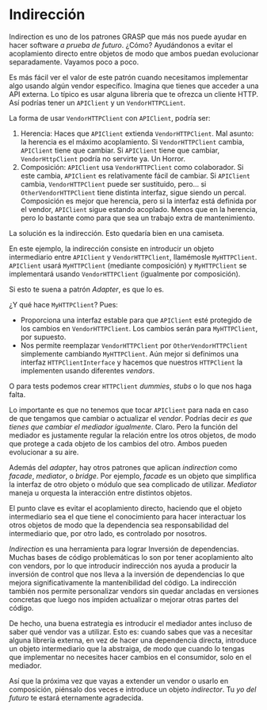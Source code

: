 # Indirección

Indirection es uno de los patrones GRASP que más nos puede ayudar en hacer software _a prueba de futuro_. ¿Cómo? Ayudándonos a evitar el acoplamiento directo entre objetos de modo que ambos puedan evolucionar separadamente. Vayamos poco a poco.

Es más fácil ver el valor de este patrón cuando necesitamos implementar algo usando algún vendor específico. Imagina que tienes que acceder a una API externa. Lo típico es usar alguna librería que te ofrezca un cliente HTTP. Así podrías tener un `APIClient` y un `VendorHTTPCLient`.

La forma de usar `VendorHTTPClient` con `APIClient`, podría ser:

1. Herencia: Haces que `APIClient` extienda `VendorHTTPClient`. Mal asunto: la herencia es el máximo acoplamiento. Si `VendorHTTPClient` cambia, `APIClient` tiene que cambiar. Si `APIClient` tiene que cambiar, `VendorHttpClient` podría no servirte ya. Un Horror.
2. Composición: `APIClient` usa `VendorHTTPClient` como colaborador. Si este cambia, `APIClient` es relativamente fácil de cambiar. Si `APIClient` cambia, `VendorHTTPClient` puede ser sustituido, pero… si `OtherVendorHTTPClient` tiene distinta interfaz, sigue siendo un percal. Composición es mejor que herencia, pero si la interfaz está definida por el vendor, `APIClient` sigue estando acoplado. Menos que en la herencia, pero lo bastante como para que sea un trabajo extra de mantenimiento.

La solución es la indirección. Esto quedaría bien en una camiseta.

En este ejemplo, la indirección consiste en introducir un objeto intermediario entre `APIClient` y `VendorHTTPClient`, llamémosle `MyHTTPClient`. `APIClient` usará `MyHTTPClient` (mediante composición) y `MyHTTPClient` se implementará usando `VendorHTTPClient` (igualmente por composición).

Si esto te suena a patrón _Adapter_, es que lo es.

¿Y qué hace `MyHTTPClient`? Pues:

* Proporciona una interfaz estable para que `APIClient` esté protegido de los cambios en `VendorHTTPClient`. Los cambios serán para `MyHTTPClient`, por supuesto.
* Nos permite reemplazar `VendorHTTPClient` por `OtherVendorHTTPClient` simplemente cambiando `MyHTTPClient`. Aún mejor si definimos una interfaz `HTTPClientInterface` y hacemos que nuestros `HTTPClient` la implementen usando diferentes _vendors_.

O para tests podemos crear `HTTPClient` _dummies_, _stubs_ o lo que nos haga falta.

Lo importante es que no tenemos que tocar `APIClient` para nada en caso de que tengamos que cambiar o actualizar el _vendor_. Podrías decir _es que tienes que cambiar el mediador igualmente_. Claro. Pero la función del mediador es justamente regular la relación entre los otros objetos, de modo que protege a cada objeto de los cambios del otro. Ambos pueden evolucionar a su aire.

Además del _adapter_, hay otros patrones que aplican _indirection_ como _facade_, _mediator_, o _bridge_. Por ejemplo, _facade_ es un objeto que simplifica la interfaz de otro objeto o módulo que sea complicado de utilizar. _Mediator_ maneja u orquesta la interacción entre distintos objetos.

El punto clave es evitar el acoplamiento directo, haciendo que el objeto intermediario sea el que tiene el conocimiento para hacer interactuar los otros objetos de modo que la dependencia sea responsabilidad del intermediario que, por otro lado, es controlado por nosotros.

_Indirection_ es una herramienta para lograr Inversión de dependencias. Muchas bases de código problemáticas lo son por tener acoplamiento alto con vendors, por lo que introducir indirección nos ayuda a producir la inversión de control que nos lleva a la inversión de dependencias lo que mejora significativamente la mantenibilidad del código. La indirección también nos permite personalizar vendors sin quedar ancladas en versiones concretas que luego nos impiden actualizar o mejorar otras partes del código.

De hecho, una buena estrategia es introducir el mediador antes incluso de saber qué vendor vas a utilizar. Esto es: cuando sabes que vas a necesitar alguna librería externa, en vez de hacer una dependencia directa, introduce un objeto intermediario que la abstraiga, de modo que cuando lo tengas que implementar no necesites hacer cambios en el consumidor, solo en el mediador.

Así que la próxima vez que vayas a extender un vendor o usarlo en composición, piénsalo dos veces e introduce un objeto _indirector_. Tu _yo del futuro_ te estará eternamente agradecida.
